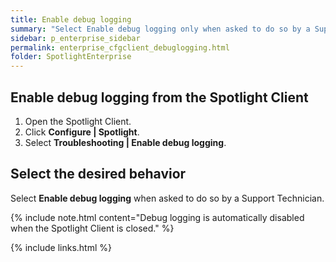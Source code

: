 ```yaml
---
title: Enable debug logging
summary: "Select Enable debug logging only when asked to do so by a Support Technician. When Enable debug logging is selected then additional information will be collected in the support bundle."
sidebar: p_enterprise_sidebar
permalink: enterprise_cfgclient_debuglogging.html
folder: SpotlightEnterprise
---
```




## Enable debug logging from the Spotlight Client

1. Open the Spotlight Client.
2. Click **Configure \| Spotlight**.
3. Select **Troubleshooting \| Enable debug logging**.

## Select the desired behavior

Select **Enable debug logging** when asked to do so by a Support Technician.


{% include note.html content="Debug logging is automatically disabled when the Spotlight Client is closed." %}


{% include links.html %}

